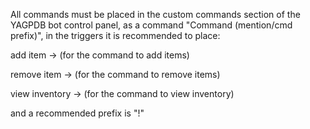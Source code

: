 All commands must be placed in the custom commands section of the YAGPDB bot control panel, as a command
"Command (mention/cmd prefix)", in the triggers it is recommended to place:

add item -> (for the command to add items)

remove item -> (for the command to remove items)

view inventory -> (for the command to view inventory)

and a recommended prefix is ​​"!"
